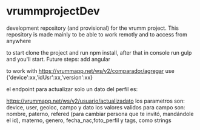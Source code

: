 # vrummprojectDev
development repository (and provisional) for the vrumm project. This repository is made mainly to be able to work remotly and to access from anywhere


to start clone the project and run npm install, after that in console run gulp and you'll start. Future steps: add angular


to work with https://vrummapp.net/ws/v2/comparador/agregar
use {'device':xx,'idUsr':xx,'version':xx}


el endpoint para actualizar solo un dato del perfil es:

https://vrummapp.net/ws/v2/usuario/actualizadato
los parametros son: device, user, geoloc, campo y dato
los valores validos para campo son: nombre, paterno, refered (para cambiar persona que te invitó, mandándole el id), materno, genero, fecha_nac,foto_perfil y tags, como strings